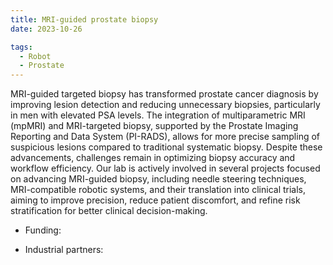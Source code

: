 ```yaml
---
title: MRI-guided prostate biopsy
date: 2023-10-26

tags:
  - Robot
  - Prostate
---
```


MRI-guided targeted biopsy has transformed prostate cancer diagnosis by improving lesion detection and reducing unnecessary biopsies, particularly in men with elevated PSA levels. The integration of multiparametric MRI (mpMRI) and MRI-targeted biopsy, supported by the Prostate Imaging Reporting and Data System (PI-RADS), allows for more precise sampling of suspicious lesions compared to traditional systematic biopsy. Despite these advancements, challenges remain in optimizing biopsy accuracy and workflow efficiency. Our lab is actively involved in several projects focused on advancing MRI-guided biopsy, including needle steering techniques, MRI-compatible robotic systems, and their translation into clinical trials, aiming to improve precision, reduce patient discomfort, and refine risk stratification for better clinical decision-making.

* Funding: 

* Industrial partners:

<!--more-->
